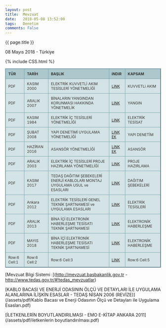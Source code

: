 ```yaml
---
layout: post
title:  Mevzuat
date:   2018-05-08 13:52:00
tags:   Denetim
comments: False
---
```


{{ page.title }}

<p class="meta">08 Mayıs 2018 - Türkiye</p>

{% include CSS.html %}
<style type="text/css">
.tftable {font-size:12px;color:#333333;width:100%;border-width: 1px;border-color: #729ea5;border-collapse: collapse;}
.tftable th {font-size:12px;background-color:#acc8cc;border-width: 1px;padding: 8px;border-style: solid;border-color: #729ea5;text-align:left;}
.tftable tr {background-color:#d4e3e5;}
.tftable td {font-size:12px;border-width: 1px;padding: 8px;border-style: solid;border-color: #729ea5;}
.tftable tr:hover {background-color:#ffffff;}
</style>

<table class="tftable" border="1">
<tr><th>TÜR</th><th>TARİH</th><th>BAŞLIK</th><th>iNDiR</th><th>KAPSAM</th></tr>
<tr><td>PDF</td><td>KASIM 2000</td><td>ELEKTRİK KUVVETLİ AKIM TESİSLERİ YÖNETMELİĞİ</td><td><a href="https://vdemir.github.io/assets/Mevzuat/ELEKTRiK_KUVVETLi_AKIM_TESiSLERi_YONETMELiGi.pdf">LiNK</a>
</td><td>KUVVETLi AKIM</td></tr>
<tr><td>PDF</td><td>ARALIK 2007</td><td>BİNALARIN YANGINDAN KORUNMASI HAKKINDA YÖNETMELİK</td><td><a href="https://vdemir.github.io/assets/Mevzuat/BiNALARIN_YANGINDAN_KORUNMASI_HAKKINDA_YONETMELiK.pdf">LiNK</a></td><td>YANGIN</td></tr>
<tr><td>PDF</td><td>KASIM 1984</td><td>ELEKTRİK İÇ TESİSLERİ YÖNETMELİĞİ</td><td><a href="https://vdemir.github.io/assets/Mevzuat/ELEKTRiK_iC_TESiSLERi_YONETMELiGi.pdf">LiNK</a></td><td>ELEKTRİK TESİSAT</td></tr>
<tr><td>PDF</td><td>ŞUBAT 2008</td><td>YAPI DENETİMİ UYGULAMA YÖNETMELİĞİ</td><td><a href="https://vdemir.github.io/assets/Mevzuat/YAPI_DENETiMi_UYGULAMA_YONETMELiGi.pdf">LiNK</a> <a href="https://vdemir.github.io/assets/Mevzuat/YAPI_DENETiMi_UYGULAMA_YONETMELiK-EK.doc">EK</a></td><td>YAPI DENETİM</td></tr>
<tr><td>PDF</td><td>HAZİRAN 2016</td><td>ASANSÖR YÖNETMELİĞİ</td><td><a href="https://vdemir.github.io/assets/Mevzuat/ASANSOR_YONETMELiGi.pdf">LiNK</a> <a href="https://vdemir.github.io/assets/Mevzuat/ASANSOR_YONETMELiK-Ek.docx">EK</a></td><td>ASANSÖR</td></tr>
<tr><td>PDF</td><td>ARALIK 2003</td><td>ELEKTRİK İÇ TESİSLERİ PROJE HAZIRLAMA YÖNETMELİĞİ</td><td><a href="https://vdemir.github.io/assets/Mevzuat/ELEKTRiK_iC _TESiSLERi_PROJE_HAZIRLAMA_YONETMELiGi.pdf">LiNK</a></td><td>PROJE HAZIRLAMA</td></tr>
<tr><td>PDF</td><td>KASIM 2017</td><td>TEDAŞ DAĞITIM ŞEBEKELERİ ENERJİ KABLOLARI MONTAJ UYGULAMA USUL ve ESASLARI</td><td><a href="https://vdemir.github.io/assets/Mevzuat/Dagitim_Sebekeleri_Enerji_Kablolari_Montaj (Uygulama)_Usul_ve_Esasları.pdf">LiNK</a></td><td>DAĞITIM ŞEBEKELERİ</td></tr>
<tr><td>PDF</td><td>Ankara 2012</td><td>ELEKTRİK TESİSLERİ GENEL TEKNİK ŞARTNAMESİ ve UYGULAMA ESASLARI</td><td><a href="https://vdemir.github.io/assets/Mevzuat/ELEKTRiK_TESiSLERi_GENEL_TEKNiK_SARTNAMESi_ve_UYGULAMA_ESASLARI.pdf">LiNK</a></td><td>ELEKTRİK TESİSLERİ</td></tr>
<tr><td>PDF</td><td>ARALIK 2013</td><td>BİNA İÇİ ELEKTRONİK HABERLEŞME TESİSATI TEKNİK ŞARTNAMESİ</td><td><a href="https://vdemir.github.io/assets/Mevzuat/BiNA_iCi_ELEKTRONiK_HABERLESME_TESiSATI_TEKNiK_SARTNAMESi.pdf">LiNK</a></td><td>ELEKTRONİK HABERLEŞME</td></tr>
<tr><td>PDF</td><td>MAYIS 2018</td><td>BİNA İÇİ ELEKTRONİK HABERLEŞME TESİSATI TEKNİK ŞARTNAMESİ</td><td><a href="https://vdemir.github.io/assets/Mevzuat/bina-ici-elektronik-haberlesme-tesisati-teknik-sartnamesi.pdf">LiNK</a></td><td>ELEKTRONİK HABERLEŞME</td></tr>
<tr><td>Row:6 Cell:1</td><td>Row:6 Cell:2</td><td>Row:6 Cell:3</td><td><a href="https://vdemir.github.io/assets/Mevzuat/YAPI_DENETiMi_UYGULAMA_YONETMELiGi.pdf">LiNK</a></td><td>Row:6 Cell:5</td></tr>
</table>


[Mevzuat Bilgi Sistemi :](http://mevzuat.basbakanlik.gov.tr - http://www.tedas.gov.tr/#!tedas_mevzuatlar)

 
[KABLO BACASI VE ENERJİ ODASININ ÖLÇÜ VE DETAYLARI İLE UYGULAMA ALANLARINA İLİŞKİN ESASLAR - TEDAŞ NİSAN 2006 (REVİZE)](/assets/pdf/Kablo Bacası ve Enerji Odasının Ölçü ve Detayları ile Uygulama Esasları.pdf)
 
  
[İLETKENLERİN BOYUTLANDIRILMASI - EMO E-KİTAP ANKARA 2011](/assets/pdf/iletkenlerin boyutlandırılması.pdf)

~~~
~~~
